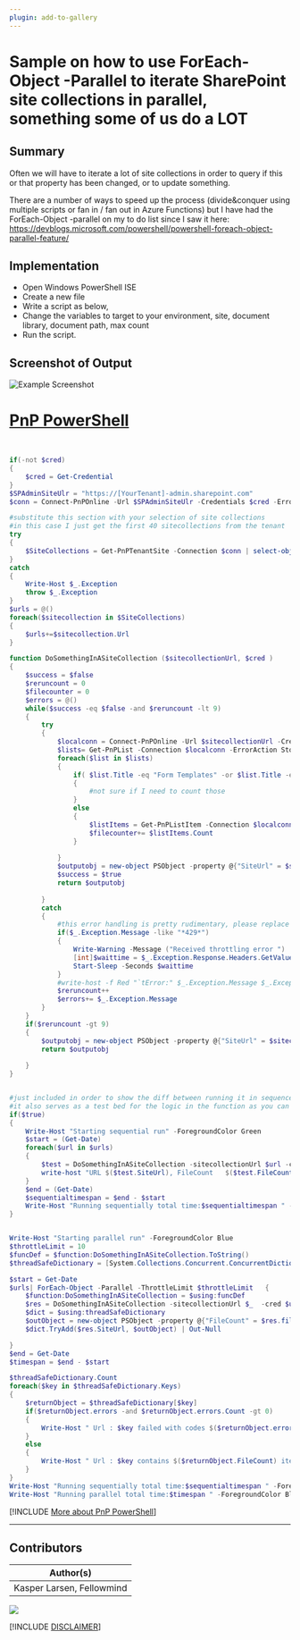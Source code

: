 ```yaml
---
plugin: add-to-gallery
---
```


# Sample on how to use ForEach-Object -Parallel to iterate SharePoint site collections in parallel, something some of us do a LOT

## Summary

Often we will have to iterate a lot of site collections in order to query if this or that property has been changed, or to update something.

There are a number of ways to speed up the process (divide&conquer using multiple scripts or fan in / fan out in Azure Functions) but I have had the ForEach-Object -parallel on my to do list since I saw it here: https://devblogs.microsoft.com/powershell/powershell-foreach-object-parallel-feature/


## Implementation

- Open Windows PowerShell ISE
- Create a new file
- Write a script as below,
- Change the variables to target to your environment, site, document library, document path, max count
- Run the script.
 
## Screenshot of Output 

![Example Screenshot](assets/preview.png)

# [PnP PowerShell](#tab/pnpps)
```powershell


if(-not $cred)
{
    $cred = Get-Credential
}
$SPAdminSiteUlr = "https://[YourTenant]-admin.sharepoint.com"
$conn = Connect-PnPOnline -Url $SPAdminSiteUlr -Credentials $cred -ErrorAction Stop

#substitute this section with your selection of site collections
#in this case I just get the first 40 sitecollections from the tenant
try
{
    $SiteCollections = Get-PnPTenantSite -Connection $conn | select-object -first 40
}
catch
{
    Write-Host $_.Exception
    throw $_.Exception
}
$urls = @()
foreach($sitecollection in $SiteCollections)
{
    $urls+=$sitecollection.Url    
}

function DoSomethingInASiteCollection ($sitecollectionUrl, $cred )
{
    $success = $false
    $reruncount = 0
    $filecounter = 0
    $errors = @()
    while($success -eq $false -and $reruncount -lt 9)
    {
        try
        {
            $localconn = Connect-PnPOnline -Url $sitecollectionUrl -Credentials $cred -ReturnConnection -ErrorAction Stop
            $lists= Get-PnPList -Connection $localconn -ErrorAction Stop| Where-Object {$_.BaseTemplate -eq 101 -and $_.Hidden -eq $false} 
            foreach($list in $lists)
            {
                if( $list.Title -eq "Form Templates" -or $list.Title -eq "Style Library" -or $list.Title -eq "Site Assets")
                {
                    #not sure if I need to count those
                }
                else
                {
                    $listItems = Get-PnPListItem -Connection $localconn -List $list  -ErrorAction Stop
                    $filecounter+= $listItems.Count
                }
                
            }
            $outputobj = new-object PSObject -property @{"SiteUrl" = $sitecollectionUrl; "FileCount" = $filecounter; "Reruncount" = $reruncount ; "errors"  = $errors}
            $success = $true
            return $outputobj
            
        }
        catch
        {
            #this error handling is pretty rudimentary, please replace it with your own :-)
            if($_.Exception.Message -like "*429*")
            {
                Write-Warning -Message ("Received throttling error ")
                [int]$waittime = $_.Exception.Response.Headers.GetValues("Retry-after")[0]
                Start-Sleep -Seconds $waittime
            }
            #write-host -f Red "`tError:" $_.Exception.Message $_.Exception
            $reruncount++
            $errors+= $_.Exception.Message
        }
    }
    if($reruncount -gt 9)
    {
        $outputobj = new-object PSObject -property @{"SiteUrl" = $sitecollectionUrl; "FileCount" = $filecounter; "Reruncount" = $reruncount ; "errors" = $errors}
        return $outputobj
    
    }
}


#just included in order to show the diff between running it in sequence and parallel
#it also serves as a test bed for the logic in the function as you can debug using this
if($true)
{
    Write-Host "Starting sequential run" -ForegroundColor Green
    $start = (Get-Date)
    foreach($url in $urls)
    {
        $test = DoSomethingInASiteCollection -sitecollectionUrl $url -cred $cred
        write-host "URL $($test.SiteUrl), FileCount   $($test.FileCount)  , Reruns $($test.Reruncount), errros  $($test.errors)" -ForegroundColor Yellow
    }
    $end = (Get-Date)
    $sequentialtimespan = $end - $start
    Write-Host "Running sequentially total time:$sequentialtimespan " -ForegroundColor Green
}


Write-Host "Starting parallel run" -ForegroundColor Blue
$throttleLimit = 10
$funcDef = $function:DoSomethingInASiteCollection.ToString()
$threadSafeDictionary = [System.Collections.Concurrent.ConcurrentDictionary[string,object]]::new()

$start = Get-Date
$urls| ForEach-Object -Parallel -ThrottleLimit $throttleLimit   {
    $function:DoSomethingInASiteCollection = $using:funcDef
    $res = DoSomethingInASiteCollection -sitecollectionUrl $_  -cred $using:cred 
    $dict = $using:threadSafeDictionary
    $outObject = new-object PSObject -property @{"FileCount" = $res.filecount; "Reruncount" = $res.reruncount; errors = $res.errors }
    $dict.TryAdd($res.SiteUrl, $outObject) | Out-Null

} 
$end = Get-Date
$timespan = $end - $start

$threadSafeDictionary.Count
foreach($key in $threadSafeDictionary.Keys)
{
    $returnObject = $threadSafeDictionary[$key]
    if($returnObject.errors -and $returnObject.errors.Count -gt 0)
    {
        Write-Host " Url : $key failed with codes $($returnObject.errors)" -ForegroundColor Red
    }
    else
    {
        Write-Host " Url : $key contains $($returnObject.FileCount) items, reruns = $($returnObject.Reruncount)"
    }
}
Write-Host "Running sequentially total time:$sequentialtimespan " -ForegroundColor Green
Write-Host "Running parallel total time:$timespan " -ForegroundColor Blue


```
[!INCLUDE [More about PnP PowerShell](../../docfx/includes/MORE-PNPPS.md)]
***

## Contributors

| Author(s) |
|-----------|
| Kasper Larsen, Fellowmind|


<img src="https://m365-visitor-stats.azurewebsites.net/script-samples/scripts/run-jobs-in-parallel?labelText=Visitors" class="img-visitor" aria-hidden="true" />


[!INCLUDE [DISCLAIMER](../../docfx/includes/DISCLAIMER.md)]
